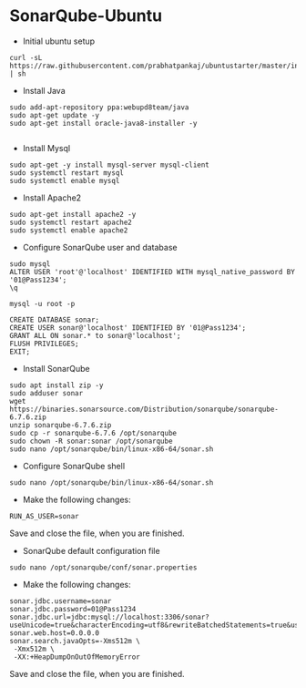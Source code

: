 # SonarQube-Ubuntu

* Initial ubuntu setup

```
curl -sL https://raw.githubusercontent.com/prabhatpankaj/ubuntustarter/master/initial.sh | sh 

```
* Install Java

```
sudo add-apt-repository ppa:webupd8team/java
sudo apt-get update -y
sudo apt-get install oracle-java8-installer -y


```
* Install Mysql

```
sudo apt-get -y install mysql-server mysql-client
sudo systemctl restart mysql
sudo systemctl enable mysql

```
* Install Apache2

```
sudo apt-get install apache2 -y
sudo systemctl restart apache2
sudo systemctl enable apache2

```

* Configure SonarQube user and database 

```
sudo mysql
ALTER USER 'root'@'localhost' IDENTIFIED WITH mysql_native_password BY '01@Pass1234';
\q

mysql -u root -p

CREATE DATABASE sonar;
CREATE USER sonar@'localhost' IDENTIFIED BY '01@Pass1234';
GRANT ALL ON sonar.* to sonar@'localhost';
FLUSH PRIVILEGES;
EXIT;

```
* Install SonarQube

```
sudo apt install zip -y
sudo adduser sonar
wget https://binaries.sonarsource.com/Distribution/sonarqube/sonarqube-6.7.6.zip
unzip sonarqube-6.7.6.zip
sudo cp -r sonarqube-6.7.6 /opt/sonarqube
sudo chown -R sonar:sonar /opt/sonarqube
sudo nano /opt/sonarqube/bin/linux-x86-64/sonar.sh
```
* Configure SonarQube shell

```
sudo nano /opt/sonarqube/bin/linux-x86-64/sonar.sh

```
* Make the following changes:

```
RUN_AS_USER=sonar

```
Save and close the file, when you are finished.

* SonarQube default configuration file

```
sudo nano /opt/sonarqube/conf/sonar.properties
```
* Make the following changes:

```
sonar.jdbc.username=sonar
sonar.jdbc.password=01@Pass1234
sonar.jdbc.url=jdbc:mysql://localhost:3306/sonar?useUnicode=true&characterEncoding=utf8&rewriteBatchedStatements=true&useConfigs=maxPerformance&useSSL=false
sonar.web.host=0.0.0.0
sonar.search.javaOpts=-Xms512m \
 -Xmx512m \
 -XX:+HeapDumpOnOutOfMemoryError
```
Save and close the file, when you are finished.
